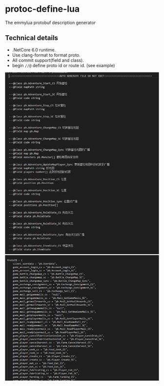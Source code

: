 # protoc-define-lua
The emmylua protobuf description generator

## Technical details
* .NetCore 6.0 runtime.
* Use clang-format to format proto.
* All commit support(field and class).
* begin `//@` define proto id or route id. (see example)

![field](image/20220918153559.png)
![field](image/20220918153622.png)

